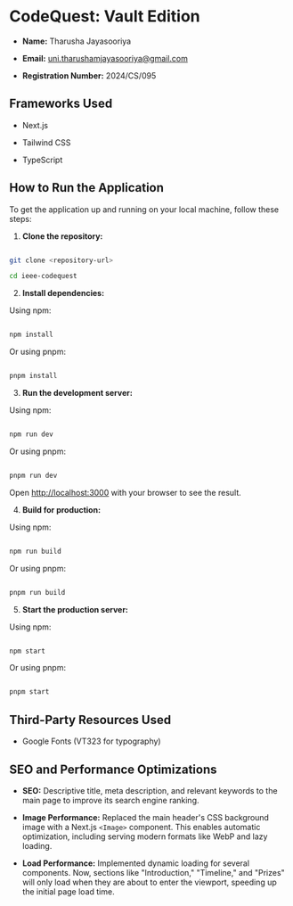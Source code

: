# CodeQuest: Vault Edition

  



-  **Name:** Tharusha Jayasooriya

-  **Email:** uni.tharushamjayasooriya@gmail.com

-  **Registration Number:** 2024/CS/095

  

## Frameworks Used

- Next.js

- Tailwind CSS 

- TypeScript 

  

## How to Run the Application

  

To get the application up and running on your local machine, follow these steps:

  

1.  **Clone the repository:**

```bash

git clone <repository-url>

cd ieee-codequest

```

  

2.  **Install dependencies:**

Using npm:

```bash

npm install

```

Or using pnpm:

```bash

pnpm install

```

  

3.  **Run the development server:**

Using npm:

```bash

npm run dev

```

Or using pnpm:

```bash

pnpm run dev

```

Open [http://localhost:3000](http://localhost:3000) with your browser to see the result.

  

4.  **Build for production:**

Using npm:

```bash

npm run build

```

Or using pnpm:

```bash

pnpm run build

```

  

5.  **Start the production server:**

Using npm:

```bash

npm start

```

Or using pnpm:

```bash

pnpm start

```

  

## Third-Party Resources Used

- Google Fonts (VT323 for typography)

  

## SEO and Performance Optimizations 

-  **SEO:** Descriptive title, meta description, and relevant keywords to the main page to improve its search engine ranking.

-  **Image Performance:** Replaced the main header's CSS background image with a Next.js `<Image>` component. This enables automatic optimization, including serving modern formats like WebP and lazy loading.

-  **Load Performance:** Implemented dynamic loading for several components. Now, sections like "Introduction," "Timeline," and "Prizes" will only load when they are about to enter the viewport, speeding up the initial page load time.